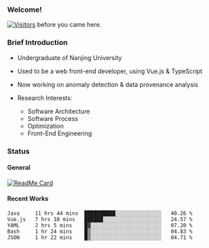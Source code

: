 ### Welcome!

[![Visitors](https://visitor-badge.laobi.icu/badge?page_id=HermitSun.HermitSun)]() before you came here.

### Brief Introduction

- Undergraduate of Nanjing University

- Used to be a web front-end developer, using Vue.js & TypeScript

- Now working on anomaly detection & data provenance analysis

- Research Interests: 
  - Software Architecture
  - Software Process
  - Optimization
  - Front-End Engineering

### Status

#### General

[![ReadMe Card](https://github-readme-stats.hermitsun.vercel.app/api?username=HermitSun&count_private=true&show_icons=true)]()

#### Recent Works

<!--START_SECTION:waka-->
```text
Java     11 hrs 44 mins  ██████████░░░░░░░░░░░░░░░   40.26 % 
Vue.js   7 hrs 10 mins   ██████░░░░░░░░░░░░░░░░░░░   24.57 % 
YAML     2 hrs 5 mins    █▓░░░░░░░░░░░░░░░░░░░░░░░   07.20 % 
Bash     1 hr 24 mins    █▒░░░░░░░░░░░░░░░░░░░░░░░   04.83 % 
JSON     1 hr 22 mins    █▒░░░░░░░░░░░░░░░░░░░░░░░   04.71 % 
```
<!--END_SECTION:waka-->
